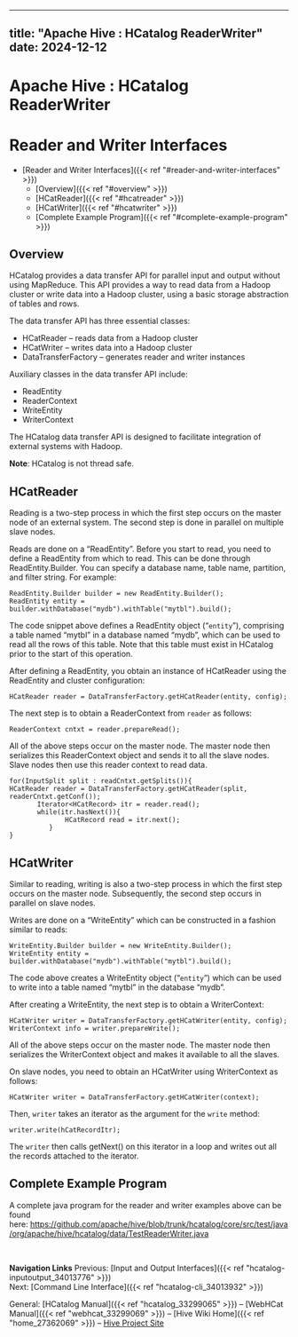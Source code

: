 ---

title: "Apache Hive : HCatalog ReaderWriter"
date: 2024-12-12
----------------

# Apache Hive : HCatalog ReaderWriter

# Reader and Writer Interfaces

* [Reader and Writer Interfaces]({{< ref "#reader-and-writer-interfaces" >}})
  + [Overview]({{< ref "#overview" >}})
  + [HCatReader]({{< ref "#hcatreader" >}})
  + [HCatWriter]({{< ref "#hcatwriter" >}})
  + [Complete Example Program]({{< ref "#complete-example-program" >}})

## Overview

HCatalog provides a data transfer API for parallel input and output without using MapReduce. This API provides a way to read data from a Hadoop cluster or write data into a Hadoop cluster, using a basic storage abstraction of tables and rows.

The data transfer API has three essential classes:

* HCatReader – reads data from a Hadoop cluster
* HCatWriter – writes data into a Hadoop cluster
* DataTransferFactory – generates reader and writer instances

Auxiliary classes in the data transfer API include:

* ReadEntity
* ReaderContext
* WriteEntity
* WriterContext

The HCatalog data transfer API is designed to facilitate integration of external systems with Hadoop.

**Note**: HCatalog is not thread safe.

## HCatReader

Reading is a two-step process in which the first step occurs on the master node of an external system. The second step is done in parallel on multiple slave nodes.

Reads are done on a “ReadEntity”. Before you start to read, you need to define a ReadEntity from which to read. This can be done through ReadEntity.Builder. You can specify a database name, table name, partition, and filter string. For example:

```
ReadEntity.Builder builder = new ReadEntity.Builder();
ReadEntity entity = builder.withDatabase("mydb").withTable("mytbl").build();

```

The code snippet above defines a ReadEntity object (“`entity`”), comprising a table named “mytbl” in a database named “mydb”, which can be used to read all the rows of this table. Note that this table must exist in HCatalog prior to the start of this operation.

After defining a ReadEntity, you obtain an instance of HCatReader using the ReadEntity and cluster configuration:

```
HCatReader reader = DataTransferFactory.getHCatReader(entity, config);

```

The next step is to obtain a ReaderContext from `reader` as follows:

```
ReaderContext cntxt = reader.prepareRead();

```

All of the above steps occur on the master node. The master node then serializes this ReaderContext object and sends it to all the slave nodes. Slave nodes then use this reader context to read data.

```
for(InputSplit split : readCntxt.getSplits()){
HCatReader reader = DataTransferFactory.getHCatReader(split,
readerCntxt.getConf());
       Iterator<HCatRecord> itr = reader.read();
       while(itr.hasNext()){
              HCatRecord read = itr.next();
          }
}

```

## HCatWriter

Similar to reading, writing is also a two-step process in which the first step occurs on the master node. Subsequently, the second step occurs in parallel on slave nodes.

Writes are done on a “WriteEntity” which can be constructed in a fashion similar to reads:

```
WriteEntity.Builder builder = new WriteEntity.Builder();
WriteEntity entity = builder.withDatabase("mydb").withTable("mytbl").build();

```

The code above creates a WriteEntity object (“`entity`”) which can be used to write into a table named “mytbl” in the database “mydb”.

After creating a WriteEntity, the next step is to obtain a WriterContext:

```
HCatWriter writer = DataTransferFactory.getHCatWriter(entity, config);
WriterContext info = writer.prepareWrite();

```

All of the above steps occur on the master node. The master node then serializes the WriterContext object and makes it available to all the slaves.

On slave nodes, you need to obtain an HCatWriter using WriterContext as follows:

```
HCatWriter writer = DataTransferFactory.getHCatWriter(context);

```

Then, `writer` takes an iterator as the argument for the `write` method:

```
writer.write(hCatRecordItr);

```

The `writer` then calls getNext() on this iterator in a loop and writes out all the records attached to the iterator.

## Complete Example Program

A complete java program for the reader and writer examples above can be found here: <https://github.com/apache/hive/blob/trunk/hcatalog/core/src/test/java/org/apache/hive/hcatalog/data/TestReaderWriter.java>

 

**Navigation Links**
Previous: [Input and Output Interfaces]({{< ref "hcatalog-inputoutput_34013776" >}})  
Next: [Command Line Interface]({{< ref "hcatalog-cli_34013932" >}})

General: [HCatalog Manual]({{< ref "hcatalog_33299065" >}}) – [WebHCat Manual]({{< ref "webhcat_33299069" >}}) – [Hive Wiki Home]({{< ref "home_27362069" >}}) – [Hive Project Site](http://hive.apache.org/)

